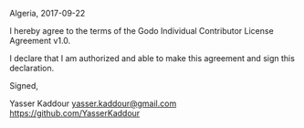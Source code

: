 Algeria, 2017-09-22

I hereby agree to the terms of the Godo Individual Contributor License
Agreement v1.0.

I declare that I am authorized and able to make this agreement and sign this
declaration.

Signed,

Yasser Kaddour  yasser.kaddour@gmail.com https://github.com/YasserKaddour
